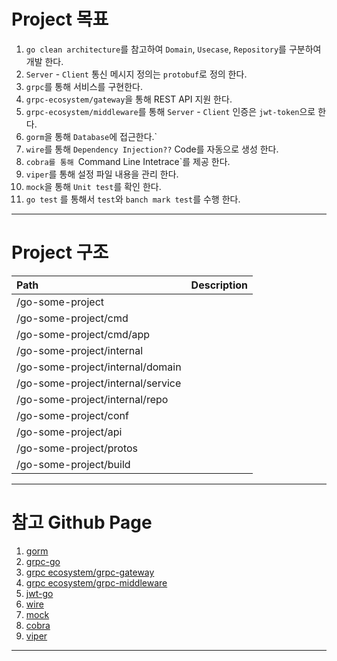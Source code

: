 # Project 목표 
1.  `go clean architecture`를 참고하여 `Domain`, `Usecase`, `Repository`를 구분하여 개발 한다. 
2.  `Server` - `Client` 통신 메시지 정의는 `protobuf`로 정의 한다.
3.  `grpc`를 통해 서비스를 구현한다. 
4.  `grpc-ecosystem/gateway`을 통해 REST API 지원 한다.
5.  `grpc-ecosystem/middleware`를 통해 `Server` - `Client` 인증은 `jwt-token`으로 한다.
6.  `gorm`을 통해 `Database`에 접근한다.`
7.  `wire`를 통해 `Dependency Injection??` Code를 자동으로 생성 한다.
8.  `cobra를 통해 `Command Line Intetrace`를 제공 한다.
9.  `viper`를 통해 설정 파일 내용을 관리 한다.
10. `mock`을 통해 `Unit test`를 확인 한다.
11. `go test` 를 통해서 `test`와 `banch mark test`를 수행 한다.

* * *

# Project 구조 
| Path | Description |
|:---|:---|
|/go-some-project|
|/go-some-project/cmd|
|/go-some-project/cmd/app|
|/go-some-project/internal|
|/go-some-project/internal/domain|
|/go-some-project/internal/service|
|/go-some-project/internal/repo|
|/go-some-project/conf|
|/go-some-project/api|
|/go-some-project/protos|
|/go-some-project/build|

* * *

# 참고 Github Page
1. [gorm](https://github.com/go-gorm/gorm)
2. [grpc-go](https://github.com/grpc/grpc-go)
3. [grpc ecosystem/grpc-gateway](https://github.com/grpc-ecosystem/grpc-gateway)
4. [grpc ecosystem/grpc-middleware](https://github.com/grpc-ecosystem/go-grpc-middleware)
5. [jwt-go](https://github.com/dgrijalva/jwt-go)
6. [wire](https://github.com/google/wire)
7. [mock](https://github.com/golang/mock)
8. [cobra](https://github.com/spf13/cobra)
9. [viper](https://github.com/spf13/viper)

* * *

